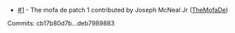  - [#1](https://github.com/TheMofaDe/DotNet-Starter-Template/pull/1) - The mofa de patch 1 contributed by Joseph McNeal Jr ([TheMofaDe](https://github.com/TheMofaDe))

Commits: cb17b80d7b...deb7989883

